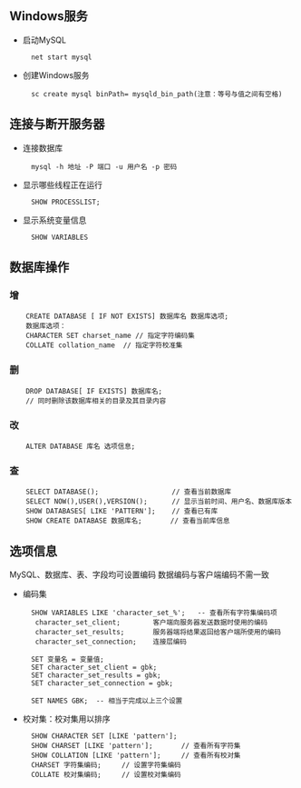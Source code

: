 ## Windows服务

- 启动MySQL
	
		net start mysql
		
- 创建Windows服务
	
		sc create mysql binPath= mysqld_bin_path(注意：等号与值之间有空格)
    
## 连接与断开服务器
- 连接数据库
	
		mysql -h 地址 -P 端口 -u 用户名 -p 密码
		
- 显示哪些线程正在运行
	
		SHOW PROCESSLIST;
		
- 显示系统变量信息
	
		SHOW VARIABLES 
		
## 数据库操作
	
### 增
		
		CREATE DATABASE [ IF NOT EXISTS] 数据库名 数据库选项;
		数据库选项：
		CHARACTER SET charset_name // 指定字符编码集
		COLLATE collation_name  // 指定字符校准集
                
### 删
		
		DROP DATABASE[ IF EXISTS] 数据库名; 
		// 同时删除该数据库相关的目录及其目录内容
	
### 改
		
		ALTER DATABASE 库名 选项信息;
	
### 查
	
		SELECT DATABASE();                  // 查看当前数据库
		SELECT NOW(),USER(),VERSION();      // 显示当前时间、用户名、数据库版本
		SHOW DATABASES[ LIKE 'PATTERN'];    // 查看已有库
		SHOW CREATE DATABASE 数据库名;       // 查看当前库信息
	

## 选项信息

MySQL、数据库、表、字段均可设置编码
数据编码与客户端编码不需一致

- 编码集
		
		SHOW VARIABLES LIKE 'character_set_%';   -- 查看所有字符集编码项
		 character_set_client;        客户端向服务器发送数据时使用的编码
		 character_set_results;       服务器端将结果返回给客户端所使用的编码
		 character_set_connection;    连接层编码
				    
		SET 变量名 = 变量值;
		SET character_set_client = gbk;
		SET character_set_results = gbk;
		SET character_set_connection = gbk;
				    
		SET NAMES GBK;  -- 相当于完成以上三个设置
		
- 校对集：校对集用以排序
	
		SHOW CHARACTER SET [LIKE 'pattern'];
		SHOW CHARSET [LIKE 'pattern'];       // 查看所有字符集
		SHOW COLLATION [LIKE 'pattern'];     // 查看所有校对集
		CHARSET 字符集编码;     // 设置字符集编码
		COLLATE 校对集编码;     // 设置校对集编码

